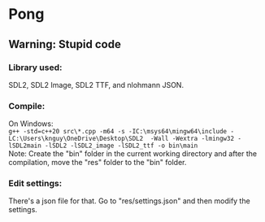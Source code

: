 # Pong

## Warning: Stupid code

### Library used: 
SDL2, SDL2 Image, SDL2 TTF, and nlohmann JSON.

### Compile:
On Windows:\
`g++ -std=c++20 src\*.cpp -m64 -s -IC:\msys64\mingw64\include -LC:\Users\knguy\OneDrive\Desktop\SDL2  -Wall -Wextra -lmingw32 -lSDL2main -lSDL2 -lSDL2_image -lSDL2_ttf -o bin\main`\
Note: Create the "bin" folder in the current working directory and after the compilation, move the "res" folder to the "bin" folder.

### Edit settings:
There's a json file for that. Go to "res/settings.json" and then modify the settings.
